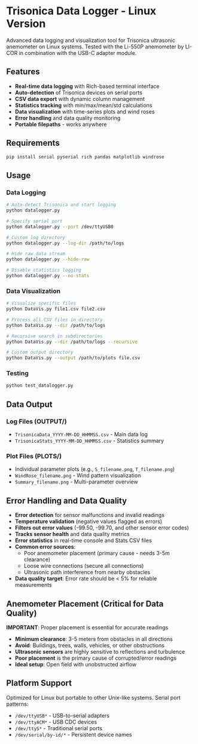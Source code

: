 # Trisonica Data Logger - Linux Version

Advanced data logging and visualization tool for Trisonica ultrasonic anemometer on Linux systems.
Tested with the Li-550P anemometer by LI-COR in combination with the USB-C adapter module.

## Features

- **Real-time data logging** with Rich-based terminal interface
- **Auto-detection** of Trisonica devices on serial ports
- **CSV data export** with dynamic column management
- **Statistics tracking** with min/max/mean/std calculations
- **Data visualization** with time-series plots and wind roses
- **Error handling** and data quality monitoring
- **Portable filepaths** - works anywhere

## Requirements

```bash
pip install serial pyserial rich pandas matplotlib windrose
```

## Usage

### Data Logging

```bash
# Auto-detect Trisonica and start logging
python datalogger.py

# Specify serial port
python datalogger.py --port /dev/ttyUSB0

# Custom log directory
python datalogger.py --log-dir /path/to/logs

# Hide raw data stream
python datalogger.py --hide-raw

# Disable statistics logging
python datalogger.py --no-stats
```

### Data Visualization

```bash
# Visualize specific files
python DataVis.py file1.csv file2.csv

# Process all CSV files in directory
python DataVis.py --dir /path/to/logs

# Recursive search in subdirectories
python DataVis.py --dir /path/to/logs --recursive

# Custom output directory
python DataVis.py --output /path/to/plots file.csv
```

### Testing

```bash
python test_datalogger.py
```

## Data Output

### Log Files (OUTPUT/)
- `TrisonicaData_YYYY-MM-DD_HHMMSS.csv` - Main data log
- `TrisonicaStats_YYYY-MM-DD_HHMMSS.csv` - Statistics summary

### Plot Files (PLOTS/)
- Individual parameter plots (e.g., `S_filename.png`, `T_filename.png`)
- `WindRose_filename.png` - Wind pattern visualization
- `Summary_filename.png` - Multi-parameter overview

## Error Handling and Data Quality

- **Error detection** for sensor malfunctions and invalid readings
- **Temperature validation** (negative values flagged as errors)
- **Filters out error values** (-99.50, -99.70, and other sensor error codes)
- **Tracks sensor health** and data quality metrics
- **Error statistics** in real-time console and Stats CSV files
- **Common error sources**:
  - Poor anemometer placement (primary cause - needs 3-5m clearance)
  - Loose wire connections (secure all connections)
  - Ultrasonic path interference from nearby obstacles
- **Data quality target**: Error rate should be < 5% for reliable measurements

## Anemometer Placement (Critical for Data Quality)

**IMPORTANT**: Proper placement is essential for accurate readings
- **Minimum clearance**: 3-5 meters from obstacles in all directions
- **Avoid**: Buildings, trees, walls, vehicles, or other obstructions
- **Ultrasonic sensors** are highly sensitive to reflections and turbulence
- **Poor placement** is the primary cause of corrupted/error readings
- **Ideal setup**: Open field with unobstructed airflow

## Platform Support

Optimized for Linux but portable to other Unix-like systems. Serial port patterns:
- `/dev/ttyUSB*` - USB-to-serial adapters
- `/dev/ttyACM*` - USB CDC devices
- `/dev/ttyS*` - Traditional serial ports
- `/dev/serial/by-id/*` - Persistent device names